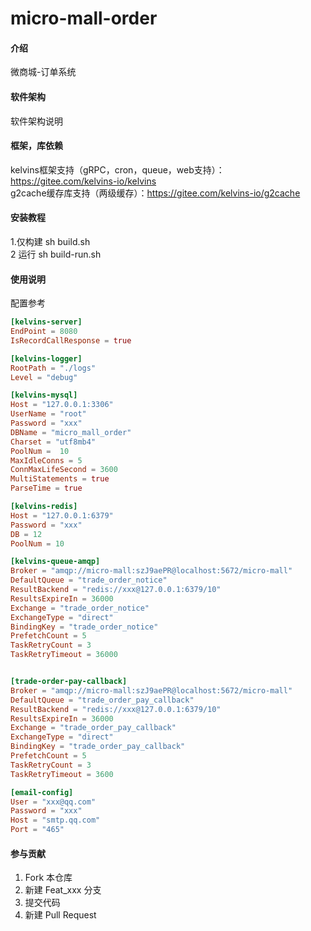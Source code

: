 # micro-mall-order

#### 介绍
微商城-订单系统

#### 软件架构
软件架构说明

#### 框架，库依赖
kelvins框架支持（gRPC，cron，queue，web支持）：https://gitee.com/kelvins-io/kelvins   
g2cache缓存库支持（两级缓存）：https://gitee.com/kelvins-io/g2cache   

#### 安装教程

1.仅构建  sh build.sh   
2 运行  sh build-run.sh   

#### 使用说明
配置参考
```toml
[kelvins-server]
EndPoint = 8080
IsRecordCallResponse = true

[kelvins-logger]
RootPath = "./logs"
Level = "debug"

[kelvins-mysql]
Host = "127.0.0.1:3306"
UserName = "root"
Password = "xxx"
DBName = "micro_mall_order"
Charset = "utf8mb4"
PoolNum =  10
MaxIdleConns = 5
ConnMaxLifeSecond = 3600
MultiStatements = true
ParseTime = true

[kelvins-redis]
Host = "127.0.0.1:6379"
Password = "xxx"
DB = 12
PoolNum = 10

[kelvins-queue-amqp]
Broker = "amqp://micro-mall:szJ9aePR@localhost:5672/micro-mall"
DefaultQueue = "trade_order_notice"
ResultBackend = "redis://xxx@127.0.0.1:6379/10"
ResultsExpireIn = 36000
Exchange = "trade_order_notice"
ExchangeType = "direct"
BindingKey = "trade_order_notice"
PrefetchCount = 5
TaskRetryCount = 3
TaskRetryTimeout = 36000


[trade-order-pay-callback]
Broker = "amqp://micro-mall:szJ9aePR@localhost:5672/micro-mall"
DefaultQueue = "trade_order_pay_callback"
ResultBackend = "redis://xxx@127.0.0.1:6379/10"
ResultsExpireIn = 36000
Exchange = "trade_order_pay_callback"
ExchangeType = "direct"
BindingKey = "trade_order_pay_callback"
PrefetchCount = 5
TaskRetryCount = 3
TaskRetryTimeout = 3600

[email-config]
User = "xxx@qq.com"
Password = "xxx"
Host = "smtp.qq.com"
Port = "465"

```

#### 参与贡献

1.  Fork 本仓库
2.  新建 Feat_xxx 分支
3.  提交代码
4.  新建 Pull Request


